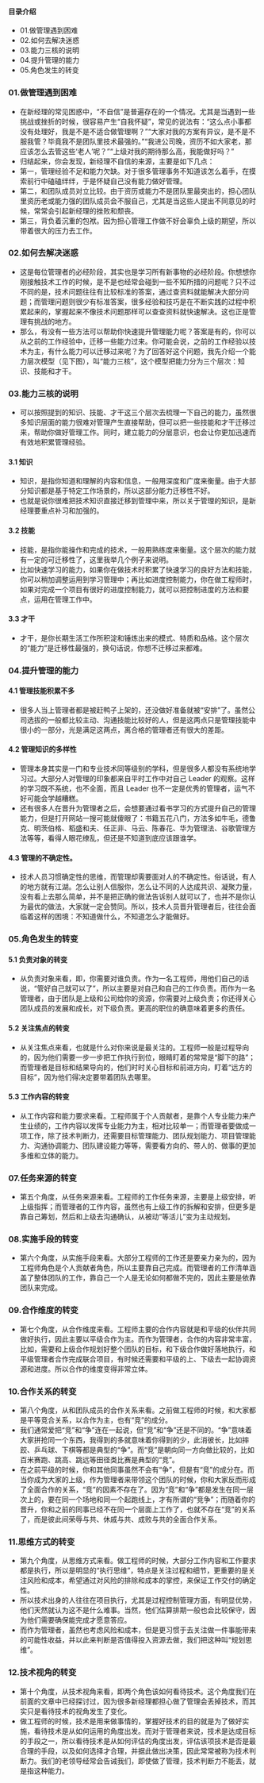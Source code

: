 #### 目录介绍
- 01.做管理遇到困难
- 02.如何去解决迷惑
- 03.能力三核的说明
- 04.提升管理的能力
- 05.角色发生的转变




### 01.做管理遇到困难
- 在新经理的常见困惑中，“不自信”是普遍存在的一个情况。尤其是当遇到一些挑战或挫折的时候，很容易产生“自我怀疑”，常见的说法有：“这么点小事都没有处理好，我是不是不适合做管理啊？”“大家对我的方案有异议，是不是不服我管？毕竟我不是团队里技术最强的。”“我进公司晚，资历不如大家老，那应该怎么去管这些‘老人’呢？”“上级对我的期待那么高，我能做好吗？”
- 归结起来，你会发现，新经理不自信的来源，主要是如下几点：
- 第一，管理经验不足和能力欠缺。对于很多管理事务不知道该怎么着手，在摸索前行中磕磕绊绊，于是怀疑自己没有能力做好管理。
- 第二，和团队成员对立比较。由于资历或能力不是团队里最突出的，担心团队里资历老或能力强的团队成员会不服自己，尤其是当这些人提出不同意见的时候，常常会引起新经理的挫败和颓丧。
- 第三，背负着沉重的包袱。因为担心管理工作做不好会辜负上级的期望，所以带着很大的压力去工作。




### 02.如何去解决迷惑
- 这是每位管理者的必经阶段，其实也是学习所有新事物的必经阶段。你想想你刚接触技术工作的时候，是不是也经常会碰到一些不知所措的问题呢？只不过不同的是，技术问题往往有比较标准的答案，通过查资料就能解决大部分问题；而管理问题则很少有标准答案，很多经验和技巧是在不断实践的过程中积累起来的，掌握起来不像技术问题那样可以查查资料就快速解决。这也正是管理有挑战的地方。
- 那么，有没有一些方法可以帮助你快速提升管理能力呢？答案是有的，你可以从之前的工作经验中，迁移一些能力过来。你可能会说，之前的工作经验以技术为主，有什么能力可以迁移过来呢？为了回答好这个问题，我先介绍一个能力层次模型（见下图），叫“能力三核”，这个模型把能力分为三个层次：知识、技能和才干。


### 03.能力三核的说明
- 可以按照提到的知识、技能、才干这三个层次去梳理一下自己的能力，虽然很多知识层面的能力很难对管理产生直接帮助，但可以把一些技能和才干迁移过来，帮助你做好管理工作。同时，建立能力的分层意识，也会让你更加迅速而有效地积累管理经验。


#### 3.1 知识
- 知识，是指你知道和理解的内容和信息，一般用深度和广度来衡量。由于大部分知识都是基于特定工作场景的，所以这部分能力迁移性不好。
- 也就是说你很难把技术知识直接迁移到管理中来，所以关于管理的知识，是新经理要重点补习和加强的。


#### 3.2 技能
- 技能，是指你能操作和完成的技术，一般用熟练度来衡量。这个层次的能力就有一定的可迁移性了，这里我举几个例子来说明。
- 比如快速学习的能力，如果你在做技术时积累了快速学习的良好方法和技能，你可以稍加调整运用到学习管理中；再比如进度控制能力，你在做工程师时，如果对完成一个项目有很好的进度控制能力，就可以把控制进度的方法和要点，运用在管理工作中。


#### 3.3 才干
- 才干，是你长期生活工作所积淀和锤炼出来的模式、特质和品格。这个层次的“能力”是迁移性最强的，换句话说，你想不迁移过来都难。


### 04.提升管理的能力
#### 4.1 管理技能积累不多
- 很多人当上管理者都是被赶鸭子上架的，还没做好准备就被“安排”了。虽然公司选拔的一般都比较主动、沟通技能比较好的人，但是这两点只是管理技能中很小的一部分，光是满足这两点，离合格的管理者还有很大的差距。


#### 4.2 管理知识的多样性
- 管理本身其实是一门和专业技术同等级别的学科，但是很多人都没有系统地学习过。大部分人对管理的印象都来自平时工作中对自己 Leader 的观察。这样的学习既不系统，也不全面，而且 Leader 也不一定是优秀的管理者，运气不好可能会学越糟糕。
- 还有很多人在晋升为管理者之后，会想要通过看书学习的方式提升自己的管理能力，但是打开网站一搜可能就傻眼了：书籍五花八门，方法多如牛毛，德鲁克、明茨伯格、稻盛和夫、任正非、马云、陈春花、华为管理法、谷歌管理方法等等，看得人眼花缭乱，但还是不知道到底应该跟谁学。


#### 4.3 管理的不确定性。   
- 技术人员习惯确定性的思维，而管理却需要面对人的不确定性。俗话说，有人的地方就有江湖。怎么让别人信服你，怎么让不同的人达成共识、凝聚力量，没有看上去那么简单，并不是把正确的做法告诉别人就可以了，也并不是你认为最优的做法，大家就一定会赞同。所以，技术人员晋升管理者后，往往会面临着这样的困境：不知道做什么，不知道怎么才能做好。


### 05.角色发生的转变
#### 5.1 负责对象的转变
- 从负责对象来看，即，你需要对谁负责。作为一名工程师，用他们自己的话说，“管好自己就可以了”，所以主要是对自己和自己的工作负责。而作为一名管理者，由于团队是上级和公司给你的资源，你需要对上级负责；你还得关心团队成员的发展和成长，对下级负责。更高的职位的确意味着更多的责任。

#### 5.2 关注焦点的转变
- 从关注焦点来看，也就是什么对你来说是最关注的。工程师一般是过程导向的，因为他们需要一步一步把工作执行到位，眼睛盯着的常常是“脚下的路”；而管理者是目标和结果导向的，他们时时关心目标和前进方向，盯着“远方的目标”，因为他们得决定要带着团队去哪里。

#### 5.3 工作内容的转变
- 从工作内容和能力要求来看。工程师属于个人贡献者，是靠个人专业能力来产生业绩的，工作内容以发挥专业能力为主，相对比较单一；而管理者要做成一项工作，除了技术判断力，还需要目标管理能力、团队规划能力、项目管理能力、沟通协调能力、团队建设能力等等，需要看方向的、带人的、做事的更加多维和立体的能力。



### 07.任务来源的转变
- 第五个角度，从任务来源来看。工程师的工作任务来源，主要是上级安排，听上级指挥；而管理者的工作内容，虽然也有上级工作的拆解和安排，但更多是靠自己筹划，然后和上级去沟通确认，从被动“等活儿”变为主动规划。


### 08.实施手段的转变
- 第六个角度，从实施手段来看。大部分工程师的工作还是要亲力亲为的，因为工程师角色是个人贡献者角色，所以主要靠自己完成。而管理者的工作清单涵盖了整体团队的工作，靠自己一个人是无论如何都做不完的，因此主要是依靠团队来完成。


### 09.合作维度的转变
- 第七个角度，从合作维度来看。工程师主要的合作内容就是和平级的伙伴共同做好执行，因此主要以平级合作为主。而作为管理者，合作的内容非常丰富，比如，需要和上级合作规划好整个团队的目标，和下级合作做好落地执行，和平级管理者合作完成联合项目，有时候还需要和平级的上、下级去一起协调资源和进度。所以合作的维度变得非常立体。


### 10.合作关系的转变
- 第八个角度，从和团队成员的合作关系来看。之前做工程师的时候，和大家都是平等竞合关系，以合作为主，也有“竞”的成分。
- 我们通常爱把“竞”和“争”连在一起说，但“竞”和“争”还是不同的。“争”意味着大家拼抢同一个东西，我得到的多就意味着你得到的少，此消彼长，比如摔跤、乒乓球、下棋等都是典型的“争”。而“竞”是朝向同一方向做比较的，比如百米赛跑、跳高、跳远等田径类比赛是典型的“竞”。
- 在之前平级的时候，你和其他同事虽然不会有“争”，但是有“竞”的成分在。而当你成为大家的上级，作为管理者来带领这个团队的时候，你和大家反而形成了全面合作的关系，“竞”的因素不存在了。因为“竞”和“争”都是发生在同一层次上的，要在同一个场地和同一个起跑线上，才有所谓的“竞争”；而随着你的晋升，你和之前的同事已经不在同一个层面上工作了，也就不存在“竞”的关系了，而是彼此间荣辱与共、休戚与共、成败与共的全面合作关系。


### 11.思维方式的转变
- 第九个角度，从思维方式来看。做工程师的时候，大部分工作内容和工作要求都是执行，所以是明显的“执行思维”，特点是关注过程和细节，更重要的是关注风险和成本，希望通过对风险的排除和成本的掌控，来保证工作交付的确定性。
- 所以技术出身的人往往在项目执行，尤其是过程控制管理方面，有明显优势，他们天然就认为这不是什么难事。当然，他们估算排期一般也会比较保守，因为他们需要确保能完成才愿意答应。
- 而作为管理者，虽然也考虑风险和成本，但是更习惯于去关注做一件事能带来的可能性收益，并以此来判断是否值得投入资源去做，我们把这种叫“规划思维”。


### 12.技术视角的转变
- 第十个角度，从技术视角来看，即两个角色该如何看待技术。这个角度我们在前面的文章中已经探讨过，因为很多新经理都担心做了管理会丢掉技术，而其实只是看待技术的视角发生了变化。
- 做工程师的时候，技术是用来做事情的，掌握好技术的目的就是为了做好实施，看待技术是从如何运用的角度出发。而对于管理者来说，技术是达成目标的手段之一，所以看待技术是从如何评估的角度出发，评估该项技术是否是最合理的手段，以及如何选择才合理，并据此做出决策，因此常常被称为技术判断力。我们的老领导经常会告诫我们，即使做了管理，技术判断力不能丢，就是指这种能力。










